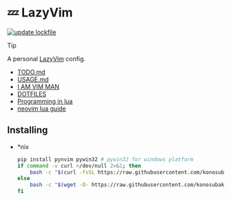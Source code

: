 # 💤 LazyVim

[![update lockfile](https://github.com/konosubakonoakua/lazyvim.conf/actions/workflows/update_lock.yml/badge.svg)](https://github.com/konosubakonoakua/lazyvim.conf/actions/workflows/update_lock.yml)

> [!TIP]
> 
> A personal [LazyVim](https://github.com/LazyVim/LazyVim) config.
> 
> - [TODO.md](./docs/TODO.md)
> - [USAGE.md](./docs/USAGE.md)
> - [I AM VIM MAN](https://github.com/konosubakonoakua/vimer/blob/main/README.md)
> - [DOTFILES](https://github.com/konosubakonoakua/.dotfiles/blob/main/README.md)
> - [Programming in lua](https://www.lua.org/manual/5.4/manual.html)
> - [neovim lua guide](https://neovim.io/doc/user/lua-guide.html)


## Installing
<!--
- Win*
  - cmd

    ```bat
    :: tbd
    ```

  - pswh

    ```powershell
    # tbd
    ```
-->

- *nix
    ```bash
    pip install pynvim pywin32 # pywin32 for windows platform
    if command -v curl >/dev/null 2>&1; then
        bash -c "$(curl -fsSL https://raw.githubusercontent.com/konosubakonoakua/lazyvim.conf/main/scripts/install.sh)"
    else
        bash -c "$(wget -O- https://raw.githubusercontent.com/konosubakonoakua/lazyvim.conf/main/scripts/install.sh)"
    fi
    ```

